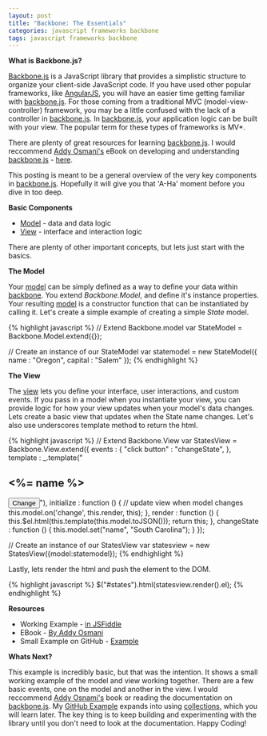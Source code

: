 ```yaml
---
layout: post
title: "Backbone: The Essentials"
categories: javascript frameworks backbone
tags: javascript frameworks backbone
---
```

**What is Backbone.js?**

[Backbone.js][backbone] is a JavaScript library that provides a simplistic structure to organize your client-side JavaScript code.  If you have used other popular frameworks, like [AngularJS][angular], you will have an easier time getting familiar with [backbone.js][backbone].  For those coming from a traditional MVC (model-view-controller) framework, you may be a little confused with the lack of a controller in [backbone.js][backbone].  In [backbone.js][backbone], your application logic can be built with your view.  The popular term for these types of frameworks is MV\*.

There are plenty of great resources for learning [backbone.js][backbone].  I would reccommend [Addy Osmani's][addy] eBook on developing and understanding [backbone.js][backbone] - [here][fundamentals].

This posting is meant to be a general overview of the very key components in [backbone.js][backbone].  Hopefully it will give you that 'A-Ha' moment before you dive in too deep. 

**Basic Components**

* [Model][model] - data and data logic
* [View][view] - interface and interaction logic

There are plenty of other important concepts, but lets just start with the basics.

**The Model**

Your [model][model] can be simply defined as a way to define your data within [backbone][backbone].  You extend *Backbone.Model*, and define it's instance properties.  Your resulting [model][model] is a constructor function that can be instantiated by calling it.  Let's create a simple example of creating a simple *State* model.

{% highlight javascript %}
// Extend Backbone.model
var StateModel = Backbone.Model.extend({});

// Create an instance of our StateModel
var statemodel = new StateModel({
    name : "Oregon",
    capital : "Salem"
});
{% endhighlight %}

**The View**

The [view][view] lets you define your interface, user interactions, and custom events.  If you pass in a model when you instantiate your view, you can provide logic for how your view updates when your model's data changes.  Lets create a basic view that updates when the State name changes.  Let's also use underscores template method to return the html.

{% highlight javascript %}
// Extend Backbone.View
var StatesView = Backbone.View.extend({
    events : {
        "click button" : "changeState",
    },
    template : _.template("<h2><%= name %></h2><button>Change</button>"),
    initialize : function () {
        // update view when model changes
        this.model.on('change', this.render, this);
    },
    render : function () {
        this.$el.html(this.template(this.model.toJSON()));
        return this;
    },
    changeState : function () {
        this.model.set("name", "South Carolina");
    }
 });

// Create an instance of our StatesView
var statesview = new StatesView({model:statemodel});
{% endhighlight %}

Lastly, lets render the html and push the element to the DOM.

{% highlight javascript %}
$("#states").html(statesview.render().el);
{% endhighlight %}

**Resources**

* Working Example - [in JSFiddle](http://jsfiddle.net/hhsgg80o/)
* EBook - [By Addy Osmani][fundamentals]
* Small Example on GitHub - [Example](https://github.com/tannerjt/backbone_example)

**Whats Next?**

This example is incredibly basic, but that was the intention.  It shows a small working example of the model and view working together.  There are a few basic events, one on the model and another in the view.  I would reccommend [Addy Osnami's][fundamentals] book or reading the documentation on [backbone.js][backbone].  My [GitHub Example](https://github.com/tannerjt/backbone_example) expands into using [collections][collection], which you will learn later.  The key thing is to keep building and experimenting with the library until you don't need to look at the documentation.  Happy Coding!


[backbone]: http://backbonejs.org/
[underscore]: http://underscorejs.org/
[angular]: https://angularjs.org/
[addy]: http://addyosmani.com/blog/
[fundamentals]: http://addyosmani.github.io/backbone-fundamentals/
[model]: http://backbonejs.org/#Model
[collection]: http://backbonejs.org/#Collection
[view]: http://backbonejs.org/#View
[router]: http://backbonejs.org/#Router
